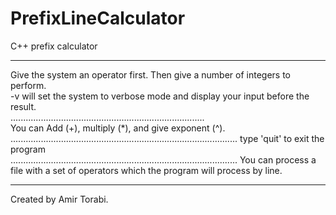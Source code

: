 # PrefixLineCalculator
C++ prefix calculator 
*********************************************************************************************
 Give the system an operator first. Then give a number of integers to perform.             
 -v will set the system to verbose mode and display your input before the result.          
 .............................................................................            
 You can Add (+), multiply (*), and give exponent (^).                                     
 ..........................................................................................
 type 'quit' to exit the program                                                           
  ..........................................................................................
 You can process a file with a set of operators which the program will process by line.    
*********************************************************************************************
Created by Amir Torabi. 
